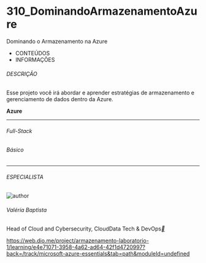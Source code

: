 # 310_DominandoArmazenamentoAzure
Dominando o Armazenamento na Azure

- CONTEÚDOS
- INFORMAÇÕES

###### DESCRIÇÃO

Esse projeto você irá abordar e aprender estratégias de armazenamento e gerenciamento de dados dentro da Azure.

**Azure**

------

###### Full-Stack

###### Básico

------

###### ESPECIALISTA

![author](https://hermes.dio.me/users/author/photos/2e32d816-c681-49ef-8637-213cc75b26d1.jpeg)

###### Valéria Baptista

Head of Cloud and Cybersecurity, CloudData Tech & DevOps[**](https://www.linkedin.com/in/valeriabaptista/)

https://web.dio.me/project/armazenamento-laboratorio-1/learning/e4e71071-3958-4a62-ad64-42f1d4720997?back=/track/microsoft-azure-essentials&tab=path&moduleId=undefined





